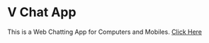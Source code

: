 # V Chat App
This is a Web Chatting App for Computers and Mobiles.
[Click Here](https://vanshul22.github.io/V-Chat-App/)
